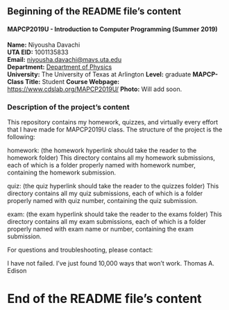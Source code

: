 ## Beginning of the README file’s content   

#### MAPCP2019U - Introduction to Computer Programming (Summer 2019)    

**Name:** Niyousha Davachi  
**UTA EID:** 1001135833  
**Email:** <niyousha.davachi@mavs.uta.edu>  
**Department:** [Department of Physics](https://www.uta.edu/physics/)  
**University:** The University of Texas at Arlington
**Level:** graduate
**MAPCP-Class Title:** Student
**Course Webpage:** https://www.cdslab.org/MAPCP2019U/
**Photo:** Will add soon. 

### Description of the project’s content
This repository contains my homework, quizzes, and virtually every effort that I have made for MAPCP2019U class. The structure of the project is the following:

homework: (the homework hyperlink should take the reader to the homework folder)
This directory contains all my homework submissions, each of which is a folder properly named with homework number, containing the homework submission.

quiz: (the quiz hyperlink should take the reader to the quizzes folder)
This directory contains all my quiz submissions, each of which is a folder properly named with quiz number, containing the quiz submission.

exam: (the exam hyperlink should take the reader to the exams folder)
This directory contains all my exam submissions, each of which is a folder properly named with exam name or number, containing the exam submission.

For questions and troubleshooting, please contact:

<your name>
<your email>
<any other contact or signature information that you would like to add>

I have not failed. I’ve just found 10,000 ways that won’t work.
Thomas A. Edison

# End of the README file’s content